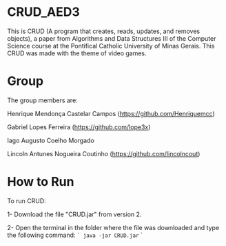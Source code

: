 # CRUD_AED3
This is CRUD (A program that creates, reads, updates, and removes objects), a paper from Algorithms and Data Structures III of the Computer Science course at the Pontifical Catholic University of Minas Gerais. This CRUD was made with the theme of video games.

# Group
The group members are:

Henrique Mendonça Castelar Campos (https://github.com/Henriquemcc)

Gabriel Lopes Ferreira (https://github.com/lope3x)

Iago Augusto Coelho Morgado

Lincoln Antunes Nogueira Coutinho (https://github.com/lincolncout)

# How to Run
To run CRUD:

1- Download the file "CRUD.jar" from version 2.

2- Open the terminal in the folder where the file was downloaded and type the following command:
`` `
java -jar CRUD.jar
`` `
